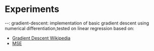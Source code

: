 # Experiments

--: gradient-descent: implementation of basic gradient descent using 
numerical differentiation,tested on linear regression based on:

- [Gradient Descent 
Wikipedia](https://en.wikipedia.org/wiki/Gradient_descent)
- [MSE](https://en.wikipedia.org/wiki/Mean_squared_error)

